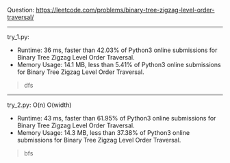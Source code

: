 Question: https://leetcode.com/problems/binary-tree-zigzag-level-order-traversal/

---

try_1.py:
* Runtime: 36 ms, faster than 42.03% of Python3 online submissions for Binary Tree Zigzag Level Order Traversal.
* Memory Usage: 14.1 MB, less than 5.41% of Python3 online submissions for Binary Tree Zigzag Level Order Traversal.

> dfs

---

try_2.py: O(n) O(width)

* Runtime: 43 ms, faster than 61.95% of Python3 online submissions for Binary Tree Zigzag Level Order Traversal.
* Memory Usage: 14.3 MB, less than 37.38% of Python3 online submissions for Binary Tree Zigzag Level Order Traversal.

> bfs